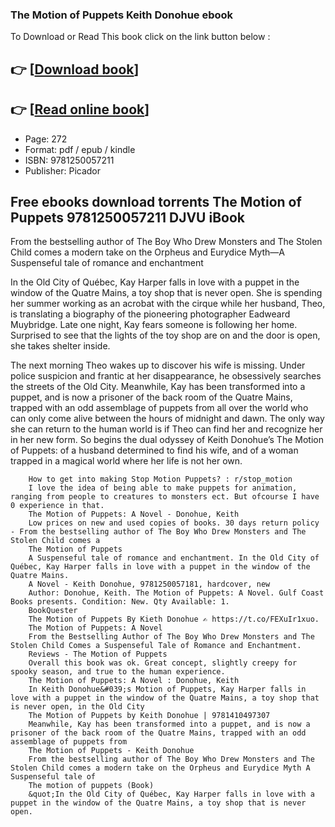### The Motion of Puppets Keith Donohue ebook

To Download or Read This book click on the link button below :

## 👉  [**[Download book](http://get-pdfs.com/download.php?group=book&from=github.com&id=717920&lnk=1064 "Download book")**]

## 👉  [**[Read online book](http://get-pdfs.com/download.php?group=book&from=github.com&id=717920&lnk=1064 "Read online book")**]


* Page: 272
* Format: pdf / epub / kindle
* ISBN: 9781250057211
* Publisher: Picador



## Free ebooks download torrents The Motion of Puppets 9781250057211 DJVU iBook



From the bestselling author of The Boy Who Drew Monsters and The Stolen Child comes a modern take on the Orpheus and Eurydice Myth—A Suspenseful tale of romance and enchantment
 
 In the Old City of Québec, Kay Harper falls in love with a puppet in the window of the Quatre Mains, a toy shop that is never open. She is spending her summer working as an acrobat with the cirque while her husband, Theo, is translating a biography of the pioneering photographer Eadweard Muybridge. Late one night, Kay fears someone is following her home. Surprised to see that the lights of the toy shop are on and the door is open, she takes shelter inside.
 
 The next morning Theo wakes up to discover his wife is missing. Under police suspicion and frantic at her disappearance, he obsessively searches the streets of the Old City. Meanwhile, Kay has been transformed into a puppet, and is now a prisoner of the back room of the Quatre Mains, trapped with an odd assemblage of puppets from all over the world who can only come alive between the hours of midnight and dawn. The only way she can return to the human world is if Theo can find her and recognize her in her new form. So begins the dual odyssey of Keith Donohue’s The Motion of Puppets: of a husband determined to find his wife, and of a woman trapped in a magical world where her life is not her own.


        How to get into making Stop Motion Puppets? : r/stop_motion
        I love the idea of being able to make puppets for animation, ranging from people to creatures to monsters ect. But ofcourse I have 0 experience in that.
        The Motion of Puppets: A Novel - Donohue, Keith
        Low prices on new and used copies of books. 30 days return policy - From the bestselling author of The Boy Who Drew Monsters and The Stolen Child comes a 
        The Motion of Puppets
        A Suspenseful tale of romance and enchantment. In the Old City of Québec, Kay Harper falls in love with a puppet in the window of the Quatre Mains.
        A Novel - Keith Donohue, 9781250057181, hardcover, new
        Author: Donohue, Keith. The Motion of Puppets: A Novel. Gulf Coast Books presents. Condition: New. Qty Available: 1.
        BookQuester
        The Motion of Puppets By Kieth Donohue ✍ https://t.co/FEXuIr1xuo.
        The Motion of Puppets: A Novel
        From the Bestselling Author of The Boy Who Drew Monsters and The Stolen Child Comes a Suspenseful Tale of Romance and Enchantment.
        Reviews - The Motion of Puppets
        Overall this book was ok. Great concept, slightly creepy for spooky season, and true to the human experience.
        The Motion of Puppets: A Novel : Donohue, Keith
        In Keith Donohue&#039;s Motion of Puppets, Kay Harper falls in love with a puppet in the window of the Quatre Mains, a toy shop that is never open, in the Old City 
        The Motion of Puppets by Keith Donohue | 9781410497307
        Meanwhile, Kay has been transformed into a puppet, and is now a prisoner of the back room of the Quatre Mains, trapped with an odd assemblage of puppets from 
        The Motion of Puppets - Keith Donohue
        From the bestselling author of The Boy Who Drew Monsters and The Stolen Child comes a modern take on the Orpheus and Eurydice Myth A Suspenseful tale of 
        The motion of puppets (Book)
        &quot;In the Old City of Québec, Kay Harper falls in love with a puppet in the window of the Quatre Mains, a toy shop that is never open.
    




